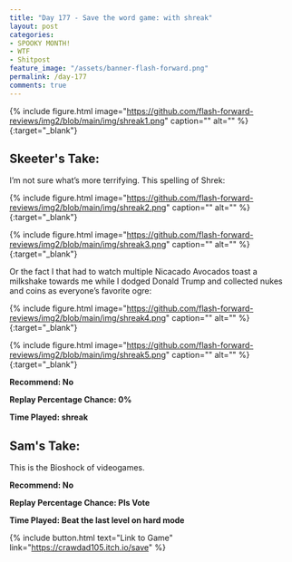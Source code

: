 ```yaml
---
title: "Day 177 - Save the word game: with shreak"
layout: post
categories:
- SPOOKY MONTH!
- WTF
- Shitpost
feature_image: "/assets/banner-flash-forward.png"
permalink: /day-177
comments: true
---
```


{% include figure.html image="https://github.com/flash-forward-reviews/img2/blob/main/img/shreak1.png" caption="" alt="" %}{:target="_blank"}

## Skeeter's Take:

I’m not sure what’s more terrifying. This spelling of Shrek:

{% include figure.html image="https://github.com/flash-forward-reviews/img2/blob/main/img/shreak2.png" caption="" alt="" %}{:target="_blank"}

{% include figure.html image="https://github.com/flash-forward-reviews/img2/blob/main/img/shreak3.png" caption="" alt="" %}{:target="_blank"}

Or the fact I that had to watch multiple Nicacado Avocados toast a milkshake towards me while I dodged Donald Trump and collected nukes and coins as everyone’s favorite ogre: 

{% include figure.html image="https://github.com/flash-forward-reviews/img2/blob/main/img/shreak4.png" caption="" alt="" %}{:target="_blank"}

{% include figure.html image="https://github.com/flash-forward-reviews/img2/blob/main/img/shreak5.png" caption="" alt="" %}{:target="_blank"}

**Recommend: No**

**Replay Percentage Chance: 0%**

**Time Played: shreak** 

## Sam's Take:

This is the Bioshock of videogames.

**Recommend: No** 

**Replay Percentage Chance: Pls Vote**

**Time Played: Beat the last level on hard mode**

{% include button.html text="Link to Game" link="https://crawdad105.itch.io/save" %}